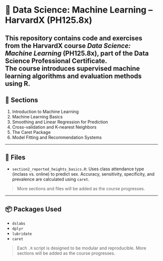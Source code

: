 # 🤖 Data Science: Machine Learning – HarvardX (PH125.8x)

This repository contains code and exercises from the HarvardX course *Data Science: Machine Learning* (PH125.8x), part of the Data Science Professional Certificate.  
The course introduces supervised machine learning algorithms and evaluation methods using R.
---

## 📅 Sections

1. Introduction to Machine Learning  
2. Machine Learning Basics  
3. Smoothing and Linear Regression for Prediction
4. Cross-validation and K-nearest Neighbors
5. The Caret Package
6. Model Fitting and Recommendation Systems

---

## 📁 Files

- `section2_reported_heights_basics.R`: Uses class attendance type (inclass vs. online) to predict sex. Accuracy, sensitivity, specificity, and prevalence are calculated using `caret`.

> More sections and files will be added as the course progresses.

---

## 📦 Packages Used

- `dslabs`
- `dplyr`
- `lubridate`
- `caret`
  
> Each `.R` script is designed to be modular and reproducible. More sections will be added as the course progresses.
